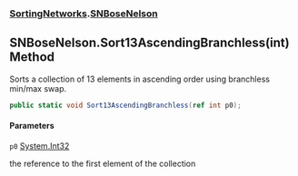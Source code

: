 ### [SortingNetworks](SortingNetworks.md 'SortingNetworks').[SNBoseNelson](SortingNetworks.SNBoseNelson.md 'SortingNetworks.SNBoseNelson')

## SNBoseNelson.Sort13AscendingBranchless(int) Method

Sorts a collection of 13 elements in ascending order using branchless min/max swap.

```csharp
public static void Sort13AscendingBranchless(ref int p0);
```
#### Parameters

<a name='SortingNetworks.SNBoseNelson.Sort13AscendingBranchless(int).p0'></a>

`p0` [System.Int32](https://docs.microsoft.com/en-us/dotnet/api/System.Int32 'System.Int32')

the reference to the first element of the collection